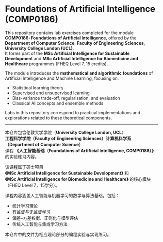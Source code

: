 # Foundations of Artificial Intelligence (COMP0186)

This repository contains lab exercises completed for the module **COMP0186: Foundations of Artificial Intelligence**, offered by the **Department of Computer Science**, **Faculty of Engineering Sciences**, **University College London (UCL)**.  
It forms part of the **MSc Artificial Intelligence for Sustainable Development** and **MSc Artificial Intelligence for Biomedicine and Healthcare** programmes (FHEQ Level 7, 15 credits).

The module introduces the **mathematical and algorithmic foundations** of Artificial Intelligence and Machine Learning, focusing on:
- Statistical learning theory  
- Supervised and unsupervised learning  
- Bias-variance trade-off, regularisation, and evaluation  
- Classical AI concepts and ensemble methods  

Labs in this repository correspond to practical implementations and explorations related to these theoretical components.

---

本仓库包含伦敦大学学院（**University College London, UCL**）  
**工程科学学院（Faculty of Engineering Sciences）计算机科学系（Department of Computer Science）**  
课程 **《人工智能基础（Foundations of Artificial Intelligence, COMP0186）》** 的实验练习内容。  

该课程属于硕士项目  
**《MSc Artificial Intelligence for Sustainable Development》** 和  
**《MSc Artificial Intelligence for Biomedicine and Healthcare》** 的核心模块（FHEQ Level 7，15学分）。

课程内容涵盖人工智能与机器学习的数学与算法基础，包括：
- 统计学习理论  
- 有监督与无监督学习  
- 偏差–方差权衡、正则化与模型评估  
- 传统人工智能与集成学习方法  

本仓库中的文件为相应理论部分的编程实验与实现练习。
